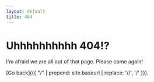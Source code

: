 ```yaml
---
layout: default
title: 404
---
```


# Uhhhhhhhhhh 404!?
I'm afraid we are all out of that page. Please come again! 

[Go back]({{ "/" | prepend: site.baseurl | replace: '//', '/' }}).
